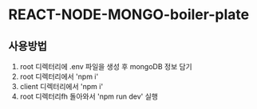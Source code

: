 # REACT-NODE-MONGO-boiler-plate

## 사용방법

1. root 디렉터리에 .env 파일을 생성 후 mongoDB 정보 담기
2. root 디렉터리에서 'npm i'
3. client 디렉터리에서 'npm i'
4. root 디렉터리fh 돌아와서 'npm run dev' 실행
